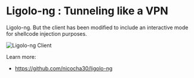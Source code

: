 # Ligolo-ng : Tunneling like a VPN

Ligolo-ng. But the client has been modified to include an interactive mode for shellcode injection purposes.

![Ligolo-ng Client](https://blogger.googleusercontent.com/img/b/R29vZ2xl/AVvXsEhlJ6VZEErTA_4eZG8xsNuAaQwH-5PNUQ9SrOSwTZgML-HeuJMpwtmp3oFN7LiYpLLCCuz2zN3UYywqhYk2DANLbUIJpxslJhWFJX2ycuoArPW2h1v9zYYVA-boDg60x3eQWWS1h6hkYWYceDlf4kdjr9kqs6D1pJCoIBnBb0-iL3S5Lv67SLxE6j2tv1I/s912/ligolo-client.png)

Learn more:
- https://github.com/nicocha30/ligolo-ng